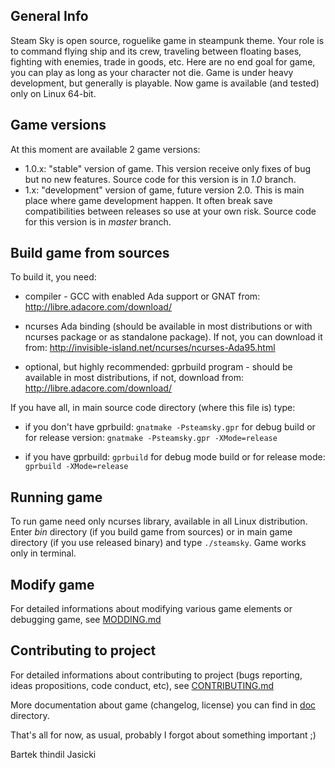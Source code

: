 ## General Info

Steam Sky is open source, roguelike game in steampunk theme. Your role is to 
command flying ship and its crew, traveling between floating bases, fighting 
with enemies, trade in goods, etc. Here are no end goal for game, you can play
as long as your character not die. Game is under heavy development, but 
generally is playable. Now game is available (and tested) only on Linux 
64-bit.

## Game versions
At this moment are available 2 game versions:
- 1.0.x: "stable" version of game. This version receive only fixes of bug but
  no new features. Source code for this version is in *1.0* branch.
- 1.x: "development" version of game, future version 2.0. This is main place
  where game development happen. It often break save compatibilities between
  releases so use at your own risk. Source code for this version is in *master*
  branch.

## Build game from sources
To build it, you need:

* compiler - GCC with enabled Ada support or GNAT from: 
  http://libre.adacore.com/download/

* ncurses Ada binding (should be available in most distributions or with ncurses 
  package or as standalone package). If not, you can download it from:
  http://invisible-island.net/ncurses/ncurses-Ada95.html

* optional, but highly recommended:  gprbuild program - should be available in most 
  distributions, if not, download from: http://libre.adacore.com/download/


If you have all, in main source code directory (where this file is) type: 

* if you don't have gprbuild: `gnatmake -Psteamsky.gpr` for debug build or for
  release version: `gnatmake -Psteamsky.gpr -XMode=release`

* if you have gprbuild: `gprbuild` for debug mode build or for release mode: 
  `gprbuild -XMode=release`


## Running game
To run game need only ncurses library, available in all Linux distribution.
Enter *bin* directory (if you build game from sources) or in main game 
directory (if you use released binary) and type `./steamsky`. Game works 
only in terminal.

## Modify game
For detailed informations about modifying various game elements or debugging
game, see [MODDING.md](bin/doc/MODDING.md)

## Contributing to project
For detailed informations about contributing to project (bugs reporting, ideas
propositions, code conduct, etc), see [CONTRIBUTING.md](bin/doc/CONTRIBUTING.md)


More documentation about game (changelog, license) you can find in
[doc](bin/doc) directory.

That's all for now, as usual, probably I forgot about something important ;)

Bartek thindil Jasicki
